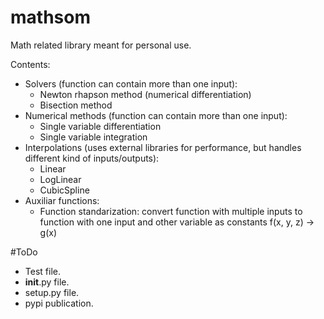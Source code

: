 # mathsom

Math related library meant for personal use.

Contents:
- Solvers (function can contain more than one input): 
  - Newton rhapson method (numerical differentiation)
  - Bisection method
- Numerical methods (function can contain more than one input):
  - Single variable differentiation
  - Single variable integration
- Interpolations (uses external libraries for performance, but handles different kind of inputs/outputs):
  - Linear
  - LogLinear
  - CubicSpline 
- Auxiliar functions:
  - Function standarization: convert function with multiple inputs to function with one input and other variable as constants f(x, y, z) -> g(x)
 
 #ToDo
 - Test file.
 - __init__.py file.
 - setup.py file.
 - pypi publication.
